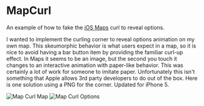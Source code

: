 MapCurl
=======

An example of how to fake the [iOS Maps][1] curl to reveal options.

I wanted to implement the curling corner to reveal options animation on my own map. This skeumorphic behavior is what users expect in a map, so it is nice to avoid having a bar button item by providing the familiar curl-up effect. In Maps it seems to be an image, but the second you touch it changes to an interactive animation with paper-like behavior. This was certainly a lot of work for someone to imitate paper. Unfortunately this isn't something that Apple allows 3rd party developers to do out of the box. Here is one solution using a PNG for the corner. Updated for iPhone 5.

![Map Curl Map][2]
![Map Curl Options][3]


[1]: http://www.apple.com/ios/maps/
[2]: http://i.stack.imgur.com/p1mXm.png
[3]: http://i.stack.imgur.com/gErde.png

